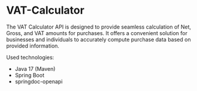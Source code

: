 # VAT-Calculator

The VAT Calculator API is designed to provide seamless calculation of Net, Gross, and VAT amounts for purchases.
It offers a convenient solution for businesses and individuals to accurately compute purchase data based on provided information.

Used technologies:
* Java 17 (Maven)
* Spring Boot
* springdoc-openapi